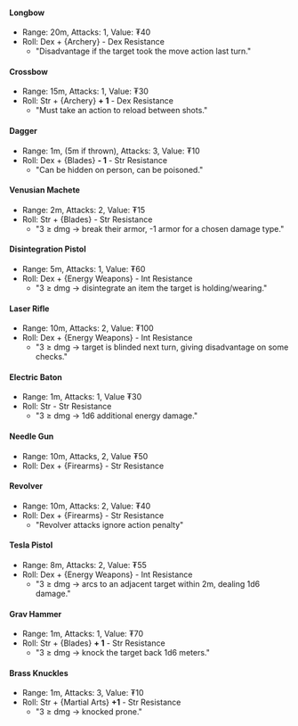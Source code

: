 #### Longbow
- Range: 20m, Attacks: 1, Value: ₮40
- Roll: Dex + {Archery} - Dex Resistance
	- "Disadvantage if the target took the move action last turn."
#### Crossbow
- Range: 15m, Attacks: 1, Value: ₮30
- Roll: Str + {Archery} **+ 1** - Dex Resistance
	- "Must take an action to reload between shots."
#### Dagger
- Range: 1m, (5m if thrown), Attacks: 3, Value: ₮10
- Roll: Dex + {Blades} **- 1** - Str Resistance
	- "Can be hidden on person, can be poisoned."
#### Venusian Machete
- Range: 2m, Attacks: 2, Value: ₮15
- Roll: Str + {Blades} - Str Resistance
	- "3 ≥ dmg → break their armor, -1 armor for a chosen damage type."
#### Disintegration Pistol
- Range: 5m, Attacks: 1, Value: ₮60
- Roll: Dex + {Energy Weapons} - Int Resistance
	- "3 ≥ dmg → disintegrate an item the target is holding/wearing."
#### Laser Rifle
- Range: 10m, Attacks: 2, Value: ₮100
- Roll: Dex + {Energy Weapons} - Int Resistance
	- "3 ≥ dmg → target is blinded next turn, giving disadvantage on some checks."
#### Electric Baton
- Range: 1m, Attacks: 1, Value ₮30
- Roll: Str - Str Resistance
	- "3 ≥ dmg → 1d6 additional energy damage."
#### Needle Gun
- Range: 10m, Attacks, 2, Value ₮50
- Roll: Dex + {Firearms} - Str Resistance
#### **Revolver**
- Range: 10m, Attacks: 2, Value: ₮40
- Roll: Dex + {Firearms} - Str Resistance
	- "Revolver attacks ignore action penalty"
#### Tesla Pistol
- Range: 8m, Attacks: 2, Value: ₮55
- Roll: Dex + {Energy Weapons} - Int Resistance
    - "3 ≥ dmg → arcs to an adjacent target within 2m, dealing 1d6 damage."
#### Grav Hammer
- Range: 1m, Attacks: 1, Value: ₮70
- Roll: Str + {Blades} **+ 1** - Str Resistance
    - "3 ≥ dmg → knock the target back 1d6 meters."
#### Brass Knuckles
- Range: 1m, Attacks: 3, Value: ₮10
- Roll: Str + {Martial Arts} **+1** - Str Resistance
    - "3 ≥ dmg → knocked prone."